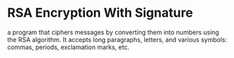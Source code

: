 # RSA Encryption With Signature
a program that ciphers messages by converting them into numbers using the RSA algorithm.  It accepts long paragraphs, letters, and various symbols: commas, periods, exclamation marks, etc.
